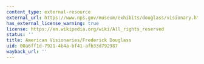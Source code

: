 ```yaml
---
content_type: external-resource
external_url: https://www.nps.gov/museum/exhibits/douglass/visionary.html
has_external_license_warning: true
license: https://en.wikipedia.org/wiki/All_rights_reserved
status: ''
title: American Visionaries/Frederick Douglass
uid: 00a6ff1d-7921-4b4a-bf41-afb33d792987
wayback_url: ''
---
```

